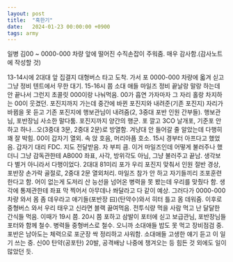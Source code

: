 ```yaml
---
layout: post
title:  "혹한기"
date:   2024-01-23 00:00:00 +0900
tags: army
---
```

일병 김00 ~ 0000-000 차량 앞에 떨어진 수직손잡이 주워줌. 매우 감사함.(감사노트에 작성할 것)

13-14시에 2대대 앞 집결지 대형버스 타고 도착. 가서 포 0000-000 차량에 옯겨 싣고 그냥 정비 텐트에서 무한 대기. 15-16시 쯤 소대 애들 마일즈 정비 끝날랑 말랑 하는데 안 끝나서 그런지 초콜릿 000이랑 나눠먹음. 00가 흡연 가자마자 그 자리 홀랑 차지하는 00이 웃겼던. 포진지까지 가는데 중간에 바뀐 포진지와 내려준(기존 포진지) 자리가 바뀜을 못 듣고 기존 포진지에 행보관님이 내려줌(2, 3중대 포반 인원 간부들). 행보관님, 포반장님 사소한 말다툼. 포진지까지 양간의 행군. 포 깔고 3CO 날개포, 기준포 안 하고 하나...오(3중대 3문, 2중대 2문)로 방열함. 겨냥대 안 들어갈 줄 알았는데 다행히 꽤 잘 박힘. 00이 갑자기 열외. 속 앉 호음, 머리아픔 호소. 15시 경부터 아프다고 했었음. 갑자기 대리 FDC. 지도 전달받음. 자 부피 큼. 이거 마일즈인데 어떻게 불러주나 했더니 그냥 감독관한테 AB000 좌표, 사각, 방위각도 아님, 그냥 불러주고 끝남. 생각보다 별거 아니라서 다행이었다. 2대대 81미리 포가 우리 포진지 맞춰서 인원 절반 경상, 포반장 손가락 골절로, 2중대 2문 열외처리. 마일즈 참가 안 하고 자기들끼리 조포훈련 한다고 함. 어이 없는게 도저리 산 능선을 넘어온 병력을 못 봤는데 우리를 맞췄다 함. 생각에 통제관한테 좌표 막 찍어서 아무데나 쏴달라고 다 같이 예상. 그러다가 0000-000 차량 와서 몸 좀 데우라고 애기들(포반장 曰)(탄약수)와서 히터 틀고 몸 데워줌. 이후로 중형버스 와서 우리 태우고 신라면 블랙 끓여먹음. 전투식량 먹을 사람 먹고 난 달달한 간식들 먹음. 이때가 19시 쯤. 20시 쯤 포하고 삼발이 포터에 싣고 보급관님, 포반장님들 포터와 함께 철수. 병력들 중형버스로 철수. 오니까 소대애들 밥도 못 먹고 장비점검 중. 포반은 남아도는 체력으로 포군장 싹 정리하고 샤워함. 소대애들 고생한 얘기 듣고 이 일기 쓰는 중. 신00 탄약(공포탄) 20발, 공격배낭 나중에 챙겨오는 등 힘든 것 외에도 일이 많았던 듯.
